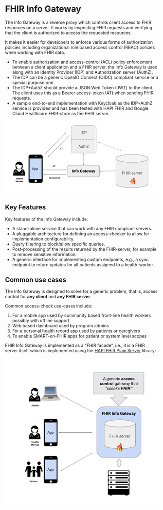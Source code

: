 # FHIR Info Gateway

The Info Gateway is a reverse proxy which controls client access to FHIR
resources on a server. It works by inspecting FHIR requests and verifying that
the client is authorized to access the requested resources.

It makes it easier for developers to enforce various forms of authorization
policies including organizational role based access control (RBAC) policies
when working with FHIR data.

* To enable authorization and access-control (ACL) policy enforcement between a
  client application and a FHIR server, the Info Gateway is used along with an
  Identity Provider (IDP) and Authorization server (AuthZ).
* The IDP can be a generic OpenID Connect (OIDC) compliant service or a special
  purpose one.
* The IDP+AuthZ should provide a JSON Web Token (JWT) to the client. The client
  uses this as a Bearer access-token (AT) when sending FHIR requests.
* A sample end-to-end implementation with Keycloak as the IDP+AuthZ service is
  provided and has been tested with HAPI FHIR and Google Cloud Healthcare
  FHIR-store as the FHIR server.

![FHIR Info Gateway](images/Info_Gateway_Overview.png)

## Key Features
Key features of the Info Gateway include:

* A stand-alone service that can work with any FHIR compliant servers. 
* A pluggable architecture for defining an access-checker to allow for
  implementation configurability.
* Query filtering to block/allow specific queries.
* Post-processing of the results returned by the FHIR-server, for example to
  remove sensitive information.
* A generic interface for implementing custom endpoints, e.g., a sync endpoint
  to return updates for all patients assigned to a health-worker.

## Common use cases

The Info Gateway is designed to solve for a generic problem, that is, access
control for **any client** and **any FHIR server**.

Common access-check use-cases include:

1. For a mobile app used by community based front-line health workers possibly
   with offline support
2. Web based dashboard used by program admins
3. For a personal health record app used by patients or caregivers
4. To enable SMART-on-FHIR apps for patient or system level scopes

FHIR Info Gateway is implemented as a "FHIR facade", i.e., it is a FHIR server
itself which is implemented using the
[HAPI FHIR Plain Server](https://hapifhir.io/hapi-fhir/docs/server_plain/introduction.html)
library:

![FHIR Info Gateway](images/Info_Gateway_Use_Cases.png)

